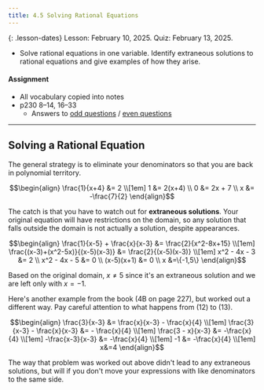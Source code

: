```yaml
---
title: 4.5 Solving Rational Equations
---
```


{: .lesson-dates}
Lesson: February 10, 2025. Quiz: February 13, 2025.

- Solve rational equations in one variable. Identify extraneous solutions to rational equations and give examples of how they arise.

#### Assignment

- All vocabulary copied into notes
- p230 8–14, 16–33
  - Answers to [odd questions]({{site.baseurl}}/misc/alg2-odd-answers.pdf) / [even questions]({{site.baseurl}}/misc/alg2-even-answers.pdf)

---

## Solving a Rational Equation

The general strategy is to eliminate your denominators so that you are back in polynomial territory.

$$\begin{align}
\frac{1}{x+4} &= 2 \\[1em]
            1 &= 2(x+4) \\
            0 &= 2x + 7 \\
            x &= -\frac{7}{2}
\end{align}$$

The catch is that you have to watch out for **extraneous solutions**. Your original equation will have restrictions on the domain, so any solution that falls outside the domain is not actually a solution, despite appearances.

$$\begin{align}
\frac{1}{x-5} + \frac{x}{x-3} &= \frac{2}{x^2-8x+15} \\[1em]
\frac{(x-3)+(x^2-5x)}{(x-5)(x-3)} &= \frac{2}{(x-5)(x-3)} \\[1em]
x^2 - 4x - 3 &= 2 \\
x^2 - 4x - 5 &= 0 \\
(x-5)(x+1) &= 0 \\
x &=\{-1,5\}
\end{align}$$

Based on the original domain, $x\neq5$ since it's an extraneous solution and we are left only with $x=-1$.

Here's another example from the book (4B on page 227), but worked out a different way. Pay careful attention to what happens from $(12)$ to $(13)$.

$$\begin{align}
\frac{3}{x-3} &= \frac{x}{x-3} - \frac{x}{4} \\[1em]
\frac{3}{x-3} - \frac{x}{x-3} &= - \frac{x}{4} \\[1em]
\frac{3 - x}{x-3} &= -\frac{x}{4} \\[1em]
-\frac{x-3}{x-3} &= -\frac{x}{4} \\[1em]
-1 &= -\frac{x}{4} \\[1em]
x&=4
\end{align}$$

The way that problem was worked out above didn't lead to any extraneous solutions, but will if you don't move your expressions with like denominators to the same side.

